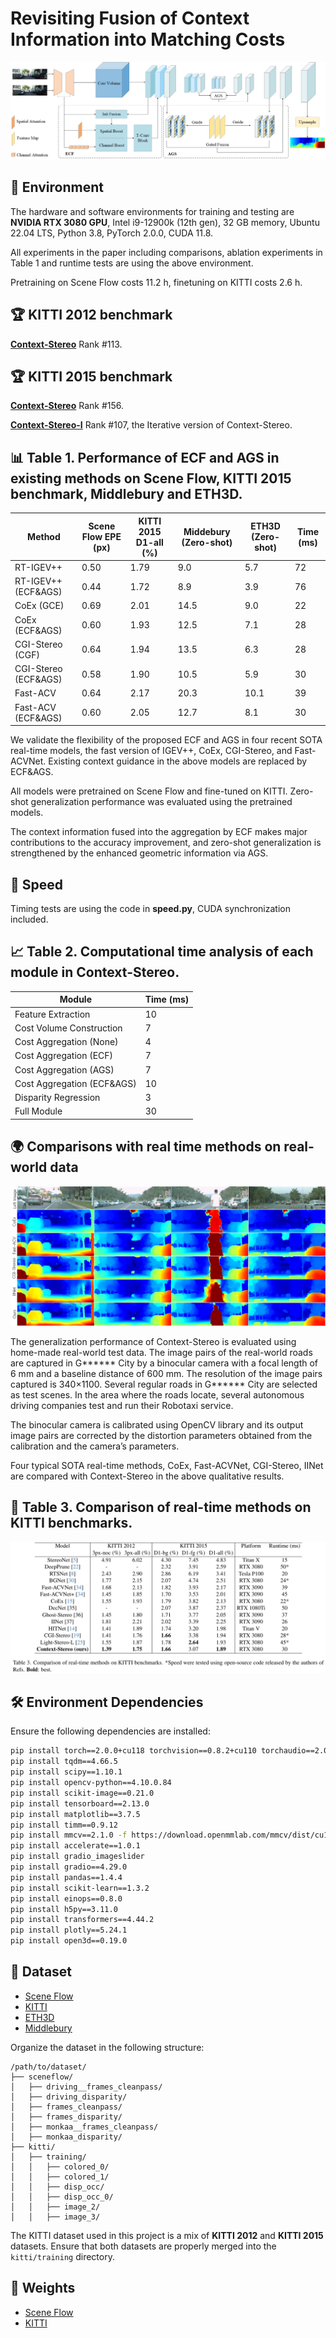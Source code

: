 # Revisiting Fusion of Context Information into Matching Costs
![imgs](https://github.com/shidifen12/Context-Stereo/blob/main/img/f111.png)


## 🌟 Environment

The hardware and software environments for training and testing are **NVIDIA RTX 3080 GPU**, Intel i9-12900k (12th gen), 32 GB memory, Ubuntu 22.04 LTS, Python 3.8, PyTorch 2.0.0, CUDA 11.8.

All experiments in the paper including comparisons, ablation experiments in Table 1 and runtime tests are using the above environment.

Pretraining on Scene Flow costs 11.2 h, finetuning on KITTI costs 2.6 h.

## 🏆 KITTI 2012 benchmark
**[Context-Stereo](https://www.cvlibs.net/datasets/kitti/eval_stereo_flow_detail.php?benchmark=stereo&error=3&eval=all&result=5e3ff6f4936e065626cf8ebb657bd89f9d1c98d0)** Rank #113.

## 🏆 KITTI 2015 benchmark

**[Context-Stereo](https://www.cvlibs.net/datasets/kitti/eval_scene_flow_detail.php?benchmark=stereo&result=19fafc7a0b041ccf935def0c20161f5446976e5f)** Rank #156.

**[Context-Stereo-I](https://www.cvlibs.net/datasets/kitti/eval_scene_flow_detail.php?benchmark=stereo&result=fab7f4d69d910af26490342a1aa093a33d4a014c)** Rank #107, the Iterative version of Context-Stereo.

## 📊 Table 1. Performance of ECF and AGS in existing methods on Scene Flow, KITTI 2015 benchmark, Middlebury and ETH3D.

|Method           |Scene Flow EPE (px) |KITTI 2015 D1-all (%)          | Middebury (Zero-shot)     |ETH3D (Zero-shot)  |  Time (ms)              |
|----------------|----------|-----------|----------|---------------|--------------|
|RT-IGEV++      |0.50| 1.79|9.0  |5.7            |72
|RT-IGEV++ (ECF&AGS) |0.44 |1.72  |8.9  |3.9   |76 
|CoEx (GCE)    |0.69|2.01 |14.5  |9.0   |22 
|CoEx (ECF&AGS)|0.60|1.93 |12.5  |7.1   |28 
|CGI-Stereo (CGF)   |0.64|1.94 |13.5  |6.3   |28 
|CGI-Stereo (ECF&AGS)|0.58|1.90  |10.5 |5.9   |30 
|Fast-ACV          |0.64|2.17  |20.3  |10.1  |39 
|Fast-ACV (ECF&AGS)|0.60|2.05  |12.7|8.1  |30 

We validate the flexibility of the proposed ECF and AGS in four recent SOTA real-time models, the fast version of IGEV++, CoEx, CGI-Stereo, and Fast-ACVNet. Existing context guidance in the above models are replaced by ECF&AGS.

All models were pretrained on Scene Flow and fine-tuned on KITTI. Zero-shot generalization performance was evaluated using the pretrained models. 

The context information fused into the aggregation by ECF makes major contributions to the accuracy improvement, and zero-shot generalization is strengthened by the enhanced geometric information via AGS.



## 🚀 Speed
Timing tests are using the code in **speed.py**, CUDA synchronization included.


## 📈 Table 2. Computational time analysis of each module in Context-Stereo.

|Module|  Time (ms)         |
|----------------|----------|
|Feature Extraction     |10|  
|Cost Volume Construction|7|       
|Cost Aggregation (None)|4| 
|Cost Aggregation (ECF)|7| 
|Cost Aggregation (AGS)|7| 
|Cost Aggregation (ECF&AGS)|10| 
|Disparity Regression|3| 
|Full Module|30| 


## 🌍 Comparisons with real time methods on real-world data 

![imgs](https://github.com/shidifen12/Context-Stereo/blob/main/img/hp2.png)

The generalization performance of Context-Stereo is evaluated using home-made real-world test data. The image pairs of the real-world roads are captured in G****** City by a binocular camera with a focal length of 6 mm and a baseline distance of 600 mm. The resolution of the image pairs captured is 340×1100. Several regular roads in G****** City are selected as test scenes. In the area where the roads locate, several autonomous driving companies test and run their Robotaxi service.  

The binocular camera is calibrated using OpenCV library and its output image pairs are corrected by the distortion parameters obtained from the calibration and the camera’s parameters. 

Four typical SOTA real-time methods, CoEx, Fast-ACVNet, CGI-Stereo, IINet are compared with Context-Stereo in the above qualitative results.

## 🥇 Table 3. Comparison of real-time methods on KITTI benchmarks.

![imgs](https://github.com/shidifen12/Context-Stereo/blob/main/img/t3.png)

## 🛠️ Environment Dependencies

Ensure the following dependencies are installed:

```bash
pip install torch==2.0.0+cu118 torchvision==0.8.2+cu110 torchaudio==2.0.0 --index-url https://download.pytorch.org/whl/cu118
pip install tqdm==4.66.5
pip install scipy==1.10.1
pip install opencv-python==4.10.0.84
pip install scikit-image==0.21.0
pip install tensorboard==2.13.0
pip install matplotlib==3.7.5
pip install timm==0.9.12
pip install mmcv==2.1.0 -f https://download.openmmlab.com/mmcv/dist/cu118/torch2.1/index.html
pip install accelerate==1.0.1
pip install gradio_imageslider
pip install gradio==4.29.0
pip install pandas==1.4.4
pip install scikit-learn==1.3.2
pip install einops==0.8.0
pip install h5py==3.11.0
pip install transformers==4.44.2
pip install plotly==5.24.1
pip install open3d==0.19.0
```


## 📂 Dataset 
* [Scene Flow](https://lmb.informatik.uni-freiburg.de/resources/datasets/SceneFlowDatasets.en.html)
* [KITTI](https://www.cvlibs.net/datasets/kitti/eval_scene_flow.php?benchmark=stereo)
* [ETH3D](https://www.eth3d.net/datasets)
* [Middlebury](https://vision.middlebury.edu/stereo/submit3/)

Organize the dataset in the following structure:

```
/path/to/dataset/
├── sceneflow/
│   ├── driving__frames_cleanpass/   
│   ├── driving_disparity/   
│   ├── frames_cleanpass/         
│   ├── frames_disparity/   
│   ├── monkaa__frames_cleanpass/   
│   ├── monkaa_disparity/   
├── kitti/
│   ├── training/
│   │   ├── colored_0/
│   │   ├── colored_1/
│   │   ├── disp_occ/
│   │   ├── disp_occ_0/
│   │   ├── image_2/
│   │   ├── image_3/
```


The KITTI dataset used in this project is a mix of **KITTI 2012** and **KITTI 2015** datasets. Ensure that both datasets are properly merged into the `kitti/training` directory.




## 🎯 Weights 


* [Scene Flow](https://huggingface.co/shidifen12/Context-Stereo/tree/main/)
* [KITTI](https://huggingface.co/shidifen12/Context-Stereo/tree/main/)




